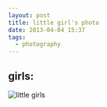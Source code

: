 ```yaml
---
layout: post
title: little girl's photo
date: 2013-04-04 15:37
tags:
  - photography
---
```



girls:
----
![little girls](http://7vii66.com1.z0.glb.clouddn.com/2013-04-04-little-girls-photo.jpg)